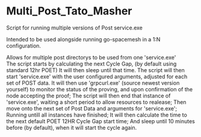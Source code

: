 # Multi_Post_Tato_Masher
 Script for running multiple versions of Post service.exe
 
 Intended to be used alongside running go-spacemesh in a 1:N configuration.
 
 Allows for multiple post directorys to be used from one 'service.exe'<br>
 The script starts by calculating the next Cycle Gap, (by default using standard 12hr POET)
 It will then sleep until that time.
 The script will then start 'service.exe' with the user configured arguments, adjusted for each set of POST data.
 It will then use 'grpcurl.exe' (source newest version yourself) to monitor the status of the proving, and upon confirmation of the node accepting the proof;
 The script will then end that instance of 'service.exe', waiting a short period to allow resources to realease;
 Then move onto the next set of Post Data and arguments for 'service.exe';
 Running untill all instances have finished;
 It will then calculate the time to the next default POET 12HR Cycle Gap start time;
 And sleep until 10 minutes before (by default), when it will start the cycle again.
